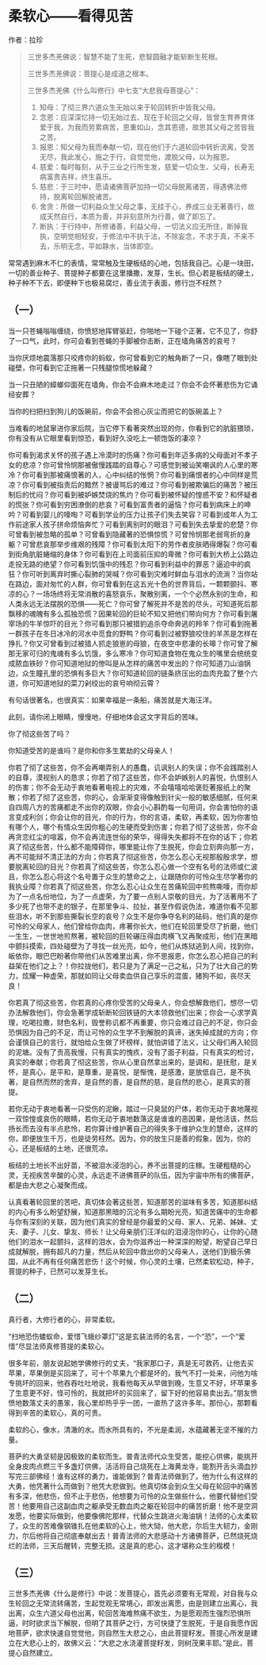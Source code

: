 # 柔软心——看得见苦

作者：拉珍

> 三世多杰羌佛说：智慧不能了生死，悲智圆融才能斩断生死根。
>
> 三世多杰羌佛说：菩提心是成道之根本。
>
> 三世多杰羌佛《什么叫修行》中七支“大悲我母菩提心”：
>
> 1. 知母：了彻三界六道众生无始以来于轮回转折中皆我父母。
> 2. 念恩：应深深忆持一切无始过去、现在于轮回之父母，皆曾生育养育体爱于我，为我而劳累病苦，恩重如山，念其恩德，故思其父母之苦皆我之苦。
> 3. 报恩：知父母为我而奉献一切，现在他们于六道轮回中转折流离，受苦无尽，我此发心，施之于行，自觉觉他，渡脱父母，以为报恩。
> 4. 慈爱：每时每刻，从于三业之行所生发，慈爱一切众生、父母，长寿无病富贵吉祥，终生喜乐。
> 5. 慈悲：于三时中，愿请诸佛菩萨加持一切父母脱离诸苦，得遇佛法修持，脱离轮回解脱诸苦。
> 6. 舍贪：所做一切利益众生父母之事，无挂于心，养成三业无著善行，故成天然自行，本质为善，并非刻意所为行善，做了即忘了。
> 7. 断执：于行持中，所修诸善，利益父母，一切法义应无所住，断掉我执，空明觉相轻安，于修法中不执于法，不除妄念，不求于真，不来不去，乐明无念，平如静水，当体即空。

常常遇到麻木不仁的表情，常常触及生硬板结的心地，包括我自己。心是一块田，一切的善业种子、菩提种子都要在这里播撒，发芽，生长。但心若是板结的硬土，种子种不下去，即便种下也极易腐烂，善业流于表面，修行岂不枉然？

## （一）

当一只苍蝇嗡嗡缠绕，你愤怒地挥臂驱赶，你啪地一下碰个正著，它不见了，你舒了一口气，此时，你可会看到苍蝇的手脚被你击断，正在墙角痛苦的哀号？

当你厌烦地震落那只咬疼你的蚂蚁，你可曾看到它的触角断了一只，像瞎了眼到处碰壁，你可看到它正拖著一只残腿惊慌地躲藏？

当一只丑陋的蟑螂仰面死在墙角，你会不会麻木地走过？你会不会怀著悲伤为它诵经安葬？

当你的扫把扫到狗儿的饭碗前，你会不会担心灰尘而把它的饭碗盖上？

当难看的地鼠窜进你家后院，当它停下看著突然出现的你，你看到它的肮脏猥琐，你有没有从它眼里看到惊恐，看到好久没吃上一顿饱饭的凄凉？

你可看到渴求关怀的孩子遇上冷漠时的伤痛？你可看到年迈多病的父母面对不孝子女的悲凉？你可曾怜悯那被傲慢践踏的自尊心？可感觉到被讪笑嘲讽的人心里的寒冷？你可看到那被痛恨著的人，心中纠结的怅惘？你可看到痛恨者的心中同样是荒凉？你可看到被指责后的黯然？被谩骂后的难过？你可看到被欺骗后的痛苦？被压制后的忧闷？你可看到被妒嫉焚烧的焦灼？你可看到被怀疑的惶惑不安？和怀疑者的慌张？你可看到穷困潦倒的悲哀？可看到富贵者的逼恼？你可看到病床上的呻吟？可看到婴儿的嚎啕？可看到学业的压力让孩子们失去笑容？可看到成年人为工作前途家人孩子拼命烦恼奔忙？可看到离别时的眼泪？可看到失去挚爱的悲楚？你可曾看到被忽略的孤单？可曾看到隐藏著的恐惧惊慌？可曾怜悯那老弱弯折的身躯？可曾悲哀那举步维艰的残障？你可看到太阳下的劳作者皮肤晒得爆裂？你可看到街角肮脏蜷缩的身体？你可看到在上司面前压抑的卑微？你可看到大桥上公路边走投无路的绝望？你可看到饥饿中的残忍？你可看到利益中的罪恶？逼迫中的疯狂？你可听到离弃时撕心裂肺的哭喊？你可看到灾难时鲜血与泪水的流淌？当你站在路边，面对匆忙的人群，你可曾看到在这五光十色的世界背后，一颗颗颤抖、寒凉的心？一场场终将无常消散的喜怒哀乐，聚散别离，一个个必然永别的生命，和人类永远无法摆脱的恐惧——死亡？你可曾了解死并不是苦的尽头，可知道死后那飘移的魂魄有多么孤独恐慌？因果轮回的巨轮不知又把他们带向何方？你可看到屠宰场的牛羊惊吓的目光？你可看到那只被猎豹追杀夺命奔逃的羚羊？你可看到拖著一群孩子在冬日冰冷的河水中觅食的野鸭？你可看到过被野狼咬住的羊羔是怎样在挣扎？你又可曾看到过被猎人抓走狼崽的母狼，在夜空中悲凄的长嗥？你可曾了解那无家可归的鬼魂有多么饥饿，多么寒冷？你可知道食物在鬼众生的嘴里会统统变成脓血铁砂？你可知道地狱的惨叫是从怎样的痛苦中发出的？你可知道刀山油锅边，众生瞳孔里的恐惧有多巨大？你可知道轮回的链条挤压出的血肉充盈了整个六道，你可知道地狱的菜刀剁绞出的哀号响彻云霄？

有句话很著名，也很真实：如果幸福是一条船，痛苦就是大海汪洋。

此刻，请你闭上眼睛，慢慢地，仔细地体会这文字背后的苦味。

你了彻这些苦了吗？

你知道受苦的是谁吗？是你和你多生累劫的父母亲人！

你若了彻了这些苦，你不会再嘲弄别人的愚蠢，讥讽别人的失误；你不会践踏别人的自尊，漠视别人的恳求；你若了彻了这些苦，你不会妒嫉别人的喜悦，仇恨别人的伤害；你不会无动于衷地看著电视上的灾难，不会嘻嘻哈哈褒贬著报纸上的聚散；你若了彻了这些苦，你的心，会渐渐变得像触到针尖一般的敏感细腻，任何来自四周八方的苦痛都走不出你的双眼，你会小心斟酌每一句用词，你会害怕你的语言变成利剑；你会让你的目光，你的行为，你的言语，柔软，再柔软，因为你害怕有哪个人，哪个有情众生因你粗心的生硬而受到伤害；你若了彻了这些苦，你不会再贪恋红尘的喧嚣，你不会再流连世俗的荣华，得得失失都将不在你的话下；你若真了彻这些苦，什么都不能障碍你，哪里能让你了生脱死，你会立刻奔向那一方，再不可能辩不清正法的方向；你若真了彻这些苦，你怎么忍心无视那殷殷求学，想要脱离轮回的目光？你若真了彻这些苦，你怎么忍心做一个空有名号的法师或仁波且，你怎么忍心将这个名号置于众生的慧命之上，让跟随你的可怜众生尽学著你的我执业障？你若真了彻这些苦，你怎么忍心让众生在苦痛轮回中煎熬嘶嚎，而你却为了一点名份地位，为了一点虚荣，为了要一点别人崇敬的目光，为了活著用不了多少死了也带不走的银子，在那里争斗、拉扯，甚至作假说伪法，难道你看不见那些泪水，听不到那些撕裂长空的哀号？众生不是你争夺名利的砝码，他们真的是你可怜的父母家人，他们曾给你血肉，疼著你长大，他们在轮回里受尽了折磨，他们一生生，一世世地煎熬著，被轮回的巨轮碾压得血肉横飞又再聚成形，他们在黑暗中颤抖摸索，四处碰壁为了寻找一丝光亮，如今，他们从炼狱逃到人间，找到你，皈依你，眼巴巴盼著你带他们从苦难里出离，你不思报恩，你怎么忍心把自己的利益架在他们之上？！你拉拢他们，若只是为了满足一己之私，只为了壮大自己的势力，炫耀一种虚荣，那就如同让父母卖血供自己享乐的混蛋，猪狗不如，丧尽天良！

你若真了彻这些苦，你若真的心疼你受苦的父母亲人，你会想解救他们，想尽一切办法解救他们，你会急著学成斩断轮回铁链的大本领救他们出来；你会一心求学真理，吃喝拉撒，财色名利，毁誉称讥都不再重要，你只会难过自己的不足，你只会恐惧因为自己的不足，而让可怜的众生学不到解脱的真谛，迷失掉成就的方向；你会谨慎自己的言行，就怕给众生做了坏榜样，就怕讲错了法义，让父母们再入轮回的泥塘。没有了贡高我慢，只有真实的愧疚，没有了面子利益，只有真实的检讨，真实的奉献；你若真了彻这些苦，你从心里自然拿出来的，是调和，是抚慰，是关怀，是真心，是平和，是尊重，是喜悦，是惭愧，是感激，是放低自己，是不执著，是自然而然的舍弃，是自然的善，是自然的慈，是自然的悲心，是真实的菩提。

若你无动于衷地看著一只受伤的泥鳅，踏过一只臭鼠的尸体，若你无动于衷地蔑视一双惊惶或哀伤的眼睛，若你无动于衷地数落这是谁谁的恶因果，是他活该，然后扬长而去没有半点悲怜，若你算计维护著自己的得失多于维护众生的慧命，这样的你，即便放生千万，也是徒劳枉然。因为，你的放生只是善的假象，因为，你的心，还是板结的土地，还很荒凉。

板结的土地长不出好苗，不被泪水浸泡的心，养不出菩提的庄稼。生硬粗糙的心灵，无视疾苦辛酸的心灵，永远走不进佛菩萨的队伍，因为宇宙中所有的佛菩萨，都是由大悲之心凝聚而成。

认真看著轮回里的苦吧，真切体会著这些苦，知道那苦的滋味有多苦，知道那纠结的内心有多么盼望舒展，知道那黑暗的沉沦有多么期盼光亮，知道苦痛中的生命都与你有深刻的关联，因为他们真实的曾经是你最爱的父母、家人、兄弟、姊妹、丈夫、妻子、儿女、挚友、师长！让父母亲朋们汪洋似的泪浸泡你的心，让你的心随他们的泪水一起颤抖，这样的泪水，会为你滋养出一种深深的盼望，盼望自己早日成就解脱，拥有超凡的力量，然后从轮回中救出你的父母亲人，送他们到极乐佛国，从此不再有任何痛苦悲伤！这个时候，你心灵的土壤，已然柔软松动，种子，菩提的种子，已然可以发芽生长。

## （二）

真行者，大修行者的心，非常柔软。

“扫地恐伤蝼蚁命，爱惜飞蛾纱罩灯”这是玄装法师的名言，一个“恐”，一个“爱惜”尽显法师真修菩提的柔软心。

很多年前，朋友说起她学佛修行的丈夫，“我家那口子，真是无可救药，让他去买苹果，苹果倒是买回来了，可十个苹果九个都是坏的，我气不打一处来，问他为啥专挑坏的回来，他吞吞吐吐地说，我看他每天从早做到晚，生意又不好，坏苹果多了生意更不好，怪可怜的，我就把坏的买回来了，留下好的他容易卖出去。”朋友愤愤地数落丈夫的愚笨，我心里却热乎乎一团，一直热了这许多年。那份心，那颗看得到辛苦的柔软心，真的可贵。

柔软的心，像水，清澈的水。而水所具有的，不光是柔润，水蕴藏著无坚不摧的力量。

菩萨的大勇坚韧是因极致的柔软而生。普青法师代众生受苦，能挖心供佛，能挑开全身皮肉点燃三千多盏灯供佛，活活将自己烧死在上海黄龙寺，能割开舌头滴血抄写完三部佛经！谁有这样的勇力，谁能做到？普青法师做到了。他为什么有这样的大勇，他凭著什么而做到？他凭大悲做到。他真切体会到众生父母在轮回中的痛苦有多深，他悲伤，但不止于悲伤，他想要为可怜的众生做些什么，他要代替他们受苦！他要用自己这副血肉之躯承受无数血肉之躯在轮回中的痛苦折磨！他不是空洞发愿，他要实际做到，他要像佛陀那样，代替众生跳进火海油锅！法师的心太柔软了，众生的苦难像钢锥扎在他柔软的心上，他大恸，他大悲，尔后生大韧力，金刚力，尔后他将自己彻底奉献出去！普青法师的大悲感动十方诸佛菩萨，已然烧死烧烂的法师，三天后醒转，完整无损。这是真的悲心，这才堪称众生的楷模！

## （三）

三世多杰羌佛《什么是修行》中说：发菩提心，首先必须要有无常观，对自我与众生轮回之无常流转痛苦，生起觉观无常境心，即发出离愿，由是则建立出离心，我出离，众生六道父母也出离，轮回苦海难熬痛不欲生，为是愿观而生强烈恐惧所逼，时时欲求当下解脱，但明了其菩萨之行，方可快捷了生脱死，于是自我愿作因地菩萨，欲求快速自觉觉他，则自然生大悲之心，由此菩提籽发。菩提心所发是建立在大悲心上的，故佛义云：“大悲之水浇灌菩提籽发，则树茂果丰耶。”是此，菩提心自然建立。
